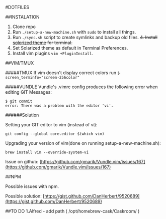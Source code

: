 #DOTFILES

##INSTALATION

1. Clone repo
2. Run ```./setup-a-new-machine.sh``` with ```sudo``` to install all things.
3. Run ```./sync.sh``` script to create symlinks and backup old files.
~~4. Install [solorized theme](http://ethanschoonover.com/solarized/vim-colors-solarized) for terminal.~~
4. Set Solarized theme as default in Terminal Preferences.
5. Install vim plugins ```vim +PluginInstall```.

##VIM/TMUX

#####TMUX
If vim doesn't display correct colors run ```$ screen_terminfo="screen-256color"```

#####VUNDLE
Vundle's .vimrc config produces the following error when editing GIT Messages:
```
$ git commit
error: There was a problem with the editor 'vi'.
```
######Solution

Setting your GIT editor to vim (instead of vi):
```
git config --global core.editor $(which vim)
```

Upgrading your version of vim(done on running setup-a-new-machine.sh):
```
brew install vim --override-system-vi
```

Issue on github: [https://github.com/gmarik/Vundle.vim/issues/167](https://github.com/gmarik/Vundle.vim/issues/167)

##NPM

Possible issues with npm.

Possible solution: [https://gist.github.com/DanHerbert/9520689](https://gist.github.com/DanHerbert/9520689)

##TO DO
1.Alfred - add path ( /opt/homebrew-cask/Caskroom/ )
